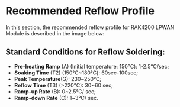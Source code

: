 # Recommended Reflow Profile

In this section, the recommended reflow profile for RAK4200 LPWAN Module is described in the image below:


<rk-img
  src="/assets/images/datasheet/rak4200/recommended-reflow-profile.jpg"
  width="75%"
  figure-number="1"
  caption="Recommended Reflow Profile"
/>

## Standard Conditions for Reflow Soldering:

* **Pre-heating Ramp** (A) (Initial temperature: 150℃): 1-2.5℃/sec;
* **Soaking Time** (T2) (150℃~180℃): 60sec-100sec;
* **Peak Temperature**(G): 230~250℃;
* **Reflow Time** (T3) (>220℃): 30~60 sec;
* **Ramp-up Rate** (B): 0~2.5℃/ sec;
* **Ramp-down Rate** (C): 1~3℃/ sec.